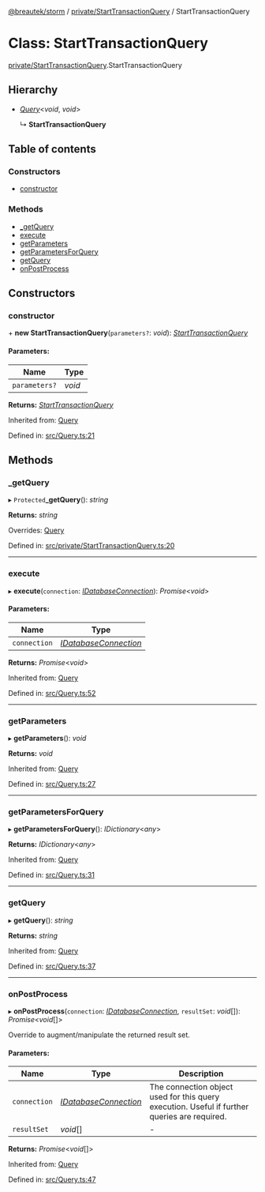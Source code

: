 [@breautek/storm](../README.md) / [private/StartTransactionQuery](../modules/private_starttransactionquery.md) / StartTransactionQuery

# Class: StartTransactionQuery

[private/StartTransactionQuery](../modules/private_starttransactionquery.md).StartTransactionQuery

## Hierarchy

* [*Query*](query.query-1.md)<*void*, *void*\>

  ↳ **StartTransactionQuery**

## Table of contents

### Constructors

- [constructor](private_starttransactionquery.starttransactionquery.md#constructor)

### Methods

- [\_getQuery](private_starttransactionquery.starttransactionquery.md#_getquery)
- [execute](private_starttransactionquery.starttransactionquery.md#execute)
- [getParameters](private_starttransactionquery.starttransactionquery.md#getparameters)
- [getParametersForQuery](private_starttransactionquery.starttransactionquery.md#getparametersforquery)
- [getQuery](private_starttransactionquery.starttransactionquery.md#getquery)
- [onPostProcess](private_starttransactionquery.starttransactionquery.md#onpostprocess)

## Constructors

### constructor

\+ **new StartTransactionQuery**(`parameters?`: *void*): [*StartTransactionQuery*](private_starttransactionquery.starttransactionquery.md)

#### Parameters:

Name | Type |
------ | ------ |
`parameters?` | *void* |

**Returns:** [*StartTransactionQuery*](private_starttransactionquery.starttransactionquery.md)

Inherited from: [Query](query.query-1.md)

Defined in: [src/Query.ts:21](https://github.com/breautek/storm/blob/51bc6e5/src/Query.ts#L21)

## Methods

### \_getQuery

▸ `Protected`**_getQuery**(): *string*

**Returns:** *string*

Overrides: [Query](query.query-1.md)

Defined in: [src/private/StartTransactionQuery.ts:20](https://github.com/breautek/storm/blob/51bc6e5/src/private/StartTransactionQuery.ts#L20)

___

### execute

▸ **execute**(`connection`: [*IDatabaseConnection*](../interfaces/idatabaseconnection.idatabaseconnection-1.md)): *Promise*<*void*\>

#### Parameters:

Name | Type |
------ | ------ |
`connection` | [*IDatabaseConnection*](../interfaces/idatabaseconnection.idatabaseconnection-1.md) |

**Returns:** *Promise*<*void*\>

Inherited from: [Query](query.query-1.md)

Defined in: [src/Query.ts:52](https://github.com/breautek/storm/blob/51bc6e5/src/Query.ts#L52)

___

### getParameters

▸ **getParameters**(): *void*

**Returns:** *void*

Inherited from: [Query](query.query-1.md)

Defined in: [src/Query.ts:27](https://github.com/breautek/storm/blob/51bc6e5/src/Query.ts#L27)

___

### getParametersForQuery

▸ **getParametersForQuery**(): *IDictionary*<*any*\>

**Returns:** *IDictionary*<*any*\>

Inherited from: [Query](query.query-1.md)

Defined in: [src/Query.ts:31](https://github.com/breautek/storm/blob/51bc6e5/src/Query.ts#L31)

___

### getQuery

▸ **getQuery**(): *string*

**Returns:** *string*

Inherited from: [Query](query.query-1.md)

Defined in: [src/Query.ts:37](https://github.com/breautek/storm/blob/51bc6e5/src/Query.ts#L37)

___

### onPostProcess

▸ **onPostProcess**(`connection`: [*IDatabaseConnection*](../interfaces/idatabaseconnection.idatabaseconnection-1.md), `resultSet`: *void*[]): *Promise*<*void*[]\>

Override to augment/manipulate the returned result set.

#### Parameters:

Name | Type | Description |
------ | ------ | ------ |
`connection` | [*IDatabaseConnection*](../interfaces/idatabaseconnection.idatabaseconnection-1.md) | The connection object used for this query execution. Useful if further queries are required.   |
`resultSet` | *void*[] | - |

**Returns:** *Promise*<*void*[]\>

Inherited from: [Query](query.query-1.md)

Defined in: [src/Query.ts:47](https://github.com/breautek/storm/blob/51bc6e5/src/Query.ts#L47)
